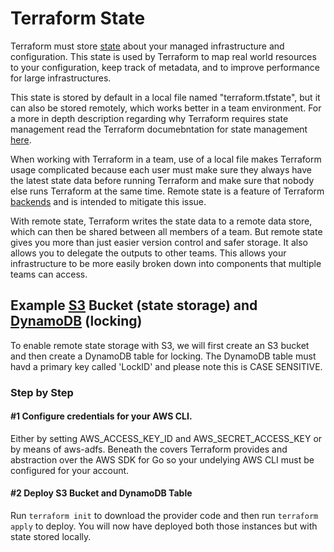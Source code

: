 # Terraform State

Terraform must store [state](https://www.terraform.io/docs/state/index.html) about your managed infrastructure and configuration. This state is used by Terraform to map real world resources to your configuration, keep track of metadata, and to improve performance for large infrastructures.

This state is stored by default in a local file named "terraform.tfstate", but it can also be stored remotely, which works better in a team environment. For a more in depth description regarding why Terraform requires state management read the Terraform documebntation for state management [here](https://www.terraform.io/docs/state/purpose.html).

When working with Terraform in a team, use of a local file makes Terraform usage complicated because each user must make sure they always have the latest state data before running Terraform and make sure that nobody else runs Terraform at the same time. Remote state is a feature of Terraform [backends](https://www.terraform.io/docs/backends/index.html) and is intended to mitigate this issue.

With remote state, Terraform writes the state data to a remote data store, which can then be shared between all members of a team. But remote state gives you more than just easier version control and safer storage. It also allows you to delegate the outputs to other teams. This allows your infrastructure to be more easily broken down into components that multiple teams can access.

## Example [S3](https://aws.amazon.com/s3/) Bucket (state storage) and [DynamoDB](https://aws.amazon.com/dynamodb/) (locking)

To enable remote state storage with S3, we will first create an S3 bucket and then create a DynamoDB table for locking. The DynamoDB table must havd a primary key called 'LockID' and please note this is CASE SENSITIVE.

### Step by Step

#### #1 Configure credentials for your AWS CLI.
Either by setting AWS_ACCESS_KEY_ID and AWS_SECRET_ACCESS_KEY or by means of aws-adfs. Beneath the covers Terraform provides and abstraction over the AWS SDK for Go so your undelying AWS CLI must be configured for your account.

#### #2 Deploy S3 Bucket and DynamoDB Table
Run ```terraform init``` to download the provider code and then run ```terraform apply``` to deploy. You will now have deployed both those instances but with state stored locally.
